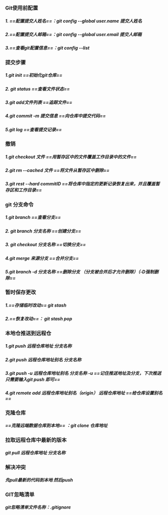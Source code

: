 ### Git使用前配置
##### 1. ==配置提交人姓名==：git config --global user.name  提交人姓名
##### 2.==配置提交人邮箱==：git config --global user.email 提交人邮箱
##### 3.==查看git配置信息==：git config --list
  

### 提交步骤
##### 1.git init    ==初始化git仓库==
##### 2. git status ==查看文件状态==
##### 3.git add文件列表 ==追踪文件==
##### 4.git commit -m 提交信息  ==向仓库中提交代码==
##### 5.git log ==查看提交记录==


### 撤销
##### 1.git checkout 文件  ==用暂存区中的文件覆盖工作目录中的文件==
##### 2.git rm --cached 文件  ==将文件从暂存区中删除==
##### 3.git rest --hard commitID ==将仓库中指定的更新记录恢复出来，并且覆盖暂存区和工作目录==


### git 分支命令
##### 1.git branch ==查看分支==
##### 2. git branch 分支名称  ==创建分支==
##### 3. git checkout 分支名称   ==切换分支==
##### 4.git merge 来源分支   ==合并分支==
##### 5.git branch -d 分支名称    ==删除分支 （分支被合并后才允许删除）（-D强制删除==

### 暂时保存更改
##### 1.==存储临时改动==  git stash
##### 2.==恢复改动==： git stash pop

### 本地仓推送到远程仓
##### 1.git push 远程仓库地址  分支名称
##### 2.git push 远程仓库地址别名  分支名称
##### 3.git push -u 远程仓库地址别名 分支名称   -u ==记住推送地址及分支，下次推送只需要输入git push 即可==
##### 4.git remote add 远程仓库地址别名（origin） 远程仓库地址   ==给仓库设置别名==

### 克隆仓库
##### ==克隆远端数据仓库到本地== ：git clone 仓库地址

### 拉取远程仓库中最新的版本
##### git pull 远程仓库地址 分支名称

### 解决冲突
##### 先pull最新的代码到本地 然后push

### GIT忽略清单
##### git忽略清单文件名称：.gitignore